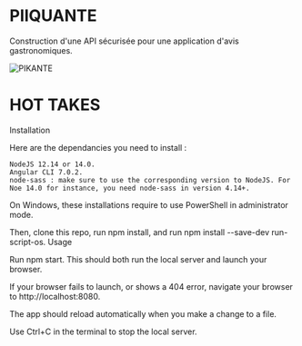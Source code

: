 # PIIQUANTE
 Construction d'une API sécurisée pour une application d'avis gastronomiques.
 
 
 ![PIKANTE](https://user-images.githubusercontent.com/77611825/169009354-4368ac31-9fc4-48a8-8eca-ffee8843e934.png)


# HOT TAKES
Installation

Here are the dependancies you need to install :

    NodeJS 12.14 or 14.0.
    Angular CLI 7.0.2.
    node-sass : make sure to use the corresponding version to NodeJS. For Noe 14.0 for instance, you need node-sass in version 4.14+.

On Windows, these installations require to use PowerShell in administrator mode.

Then, clone this repo, run npm install, and run npm install --save-dev run-script-os.
Usage

Run npm start. This should both run the local server and launch your browser.

If your browser fails to launch, or shows a 404 error, navigate your browser to http://localhost:8080.

The app should reload automatically when you make a change to a file.

Use Ctrl+C in the terminal to stop the local server.
